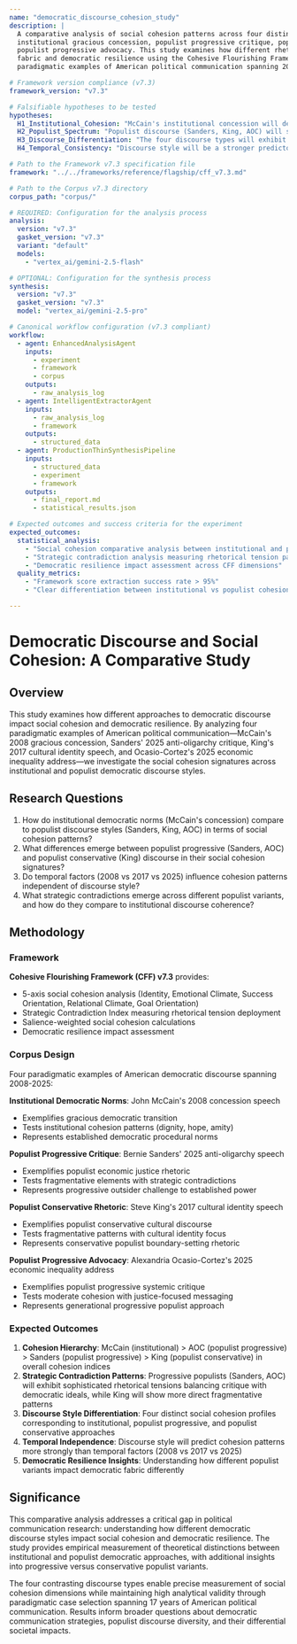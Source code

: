 ```yaml
---
name: "democratic_discourse_cohesion_study"
description: |
  A comparative analysis of social cohesion patterns across four distinct approaches to democratic discourse: 
  institutional gracious concession, populist progressive critique, populist conservative rhetoric, and 
  populist progressive advocacy. This study examines how different rhetorical strategies impact social 
  fabric and democratic resilience using the Cohesive Flourishing Framework v7.3 to analyze four 
  paradigmatic examples of American political communication spanning 2008-2025.

# Framework version compliance (v7.3)
framework_version: "v7.3"

# Falsifiable hypotheses to be tested
hypotheses:
  H1_Institutional_Cohesion: "McCain's institutional concession will demonstrate higher overall cohesion indices (dignity, hope, amity, cohesive goals) compared to populist discourse styles"
  H2_Populist_Spectrum: "Populist discourse (Sanders, King, AOC) will show higher fragmentative elements (tribal dominance, enmity) but with varying strategic contradiction patterns across progressive and conservative variants"
  H3_Discourse_Differentiation: "The four discourse types will exhibit distinct social cohesion signatures: institutional (McCain) showing highest cohesion, populist conservative (King) showing highest fragmentation, and populist progressive (Sanders, AOC) showing moderate patterns with strategic tensions"
  H4_Temporal_Consistency: "Discourse style will be a stronger predictor of cohesion patterns than temporal factors (2008 vs 2025 speeches)"

# Path to the Framework v7.3 specification file
framework: "../../frameworks/reference/flagship/cff_v7.3.md"

# Path to the Corpus v7.3 directory
corpus_path: "corpus/"

# REQUIRED: Configuration for the analysis process
analysis:
  version: "v7.3"
  gasket_version: "v7.3"
  variant: "default"
  models:
    - "vertex_ai/gemini-2.5-flash"

# OPTIONAL: Configuration for the synthesis process
synthesis:
  version: "v7.3"
  gasket_version: "v7.3"
  model: "vertex_ai/gemini-2.5-pro"

# Canonical workflow configuration (v7.3 compliant)
workflow:
  - agent: EnhancedAnalysisAgent
    inputs:
      - experiment
      - framework
      - corpus
    outputs:
      - raw_analysis_log
  - agent: IntelligentExtractorAgent
    inputs:
      - raw_analysis_log
      - framework
    outputs:
      - structured_data
  - agent: ProductionThinSynthesisPipeline
    inputs:
      - structured_data
      - experiment
      - framework
    outputs:
      - final_report.md
      - statistical_results.json

# Expected outcomes and success criteria for the experiment
expected_outcomes:
  statistical_analysis:
    - "Social cohesion comparative analysis between institutional and populist discourse"
    - "Strategic contradiction analysis measuring rhetorical tension patterns"
    - "Democratic resilience impact assessment across CFF dimensions"
  quality_metrics:
    - "Framework score extraction success rate > 95%"
    - "Clear differentiation between institutional vs populist cohesion signatures"

---
```


# Democratic Discourse and Social Cohesion: A Comparative Study

## Overview

This study examines how different approaches to democratic discourse impact social cohesion and democratic resilience. By analyzing four paradigmatic examples of American political communication—McCain's 2008 gracious concession, Sanders' 2025 anti-oligarchy critique, King's 2017 cultural identity speech, and Ocasio-Cortez's 2025 economic inequality address—we investigate the social cohesion signatures across institutional and populist democratic discourse styles.

## Research Questions

1. How do institutional democratic norms (McCain's concession) compare to populist discourse styles (Sanders, King, AOC) in terms of social cohesion patterns?
2. What differences emerge between populist progressive (Sanders, AOC) and populist conservative (King) discourse in their social cohesion signatures?
3. Do temporal factors (2008 vs 2017 vs 2025) influence cohesion patterns independent of discourse style?
4. What strategic contradictions emerge across different populist variants, and how do they compare to institutional discourse coherence?

## Methodology

### Framework
**Cohesive Flourishing Framework (CFF) v7.3** provides:
- 5-axis social cohesion analysis (Identity, Emotional Climate, Success Orientation, Relational Climate, Goal Orientation)
- Strategic Contradiction Index measuring rhetorical tension deployment
- Salience-weighted social cohesion calculations
- Democratic resilience impact assessment

### Corpus Design
Four paradigmatic examples of American democratic discourse spanning 2008-2025:

**Institutional Democratic Norms**: John McCain's 2008 concession speech
- Exemplifies gracious democratic transition
- Tests institutional cohesion patterns (dignity, hope, amity)
- Represents established democratic procedural norms

**Populist Progressive Critique**: Bernie Sanders' 2025 anti-oligarchy speech  
- Exemplifies populist economic justice rhetoric
- Tests fragmentative elements with strategic contradictions
- Represents progressive outsider challenge to established power

**Populist Conservative Rhetoric**: Steve King's 2017 cultural identity speech
- Exemplifies populist conservative cultural discourse
- Tests fragmentative patterns with cultural identity focus
- Represents conservative populist boundary-setting rhetoric

**Populist Progressive Advocacy**: Alexandria Ocasio-Cortez's 2025 economic inequality address
- Exemplifies populist progressive systemic critique
- Tests moderate cohesion with justice-focused messaging
- Represents generational progressive populist approach

### Expected Outcomes
1. **Cohesion Hierarchy**: McCain (institutional) > AOC (populist progressive) > Sanders (populist progressive) > King (populist conservative) in overall cohesion indices
2. **Strategic Contradiction Patterns**: Progressive populists (Sanders, AOC) will exhibit sophisticated rhetorical tensions balancing critique with democratic ideals, while King will show more direct fragmentative patterns
3. **Discourse Style Differentiation**: Four distinct social cohesion profiles corresponding to institutional, populist progressive, and populist conservative approaches
4. **Temporal Independence**: Discourse style will predict cohesion patterns more strongly than temporal factors (2008 vs 2017 vs 2025)
5. **Democratic Resilience Insights**: Understanding how different populist variants impact democratic fabric differently

## Significance

This comparative analysis addresses a critical gap in political communication research: understanding how different democratic discourse styles impact social cohesion and democratic resilience. The study provides empirical measurement of theoretical distinctions between institutional and populist democratic approaches, with additional insights into progressive versus conservative populist variants.

The four contrasting discourse types enable precise measurement of social cohesion dimensions while maintaining high analytical validity through paradigmatic case selection spanning 17 years of American political communication. Results inform broader questions about democratic communication strategies, populist discourse diversity, and their differential societal impacts.
